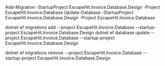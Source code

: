 ﻿Add-Migration -StartupProject EscapeHit.Invoice.Database.Design -Project EscapeHit.Invoice.Database <Name>
Update-Database -StartupProject EscapeHit.Invoice.Database.Design -Project EscapeHit.Invoice.Database

dotnet ef migrations add <Name> --project EscapeHit.Invoice.Database --startup-project EscapeHit.Invoice.Database.Design
dotnet ef database update  --project EscapeHit.Invoice.Database --startup-project EscapeHit.Invoice.Database.Design

dotnet ef migrations remove --project EscapeHit.Invoice.Database --startup-project EscapeHit.Invoice.Database.Design